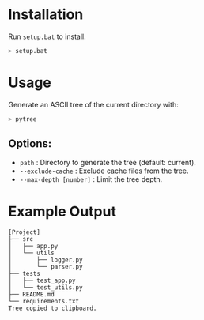 # Installation

Run `setup.bat` to install:

```bash
> setup.bat
```

# Usage

Generate an ASCII tree of the current directory with:

```bash
> pytree
```

## Options:
- ```path``` : Directory to generate the tree (default: current).
- ```--exclude-cache``` : Exclude cache files from the tree.
- ```--max-depth [number]``` : Limit the tree depth.

# Example Output

```plaintext
[Project]
├── src
│   ├── app.py
│   └── utils
│       ├── logger.py
│       └── parser.py
├── tests
│   ├── test_app.py
│   └── test_utils.py
├── README.md
└── requirements.txt
Tree copied to clipboard.
```
